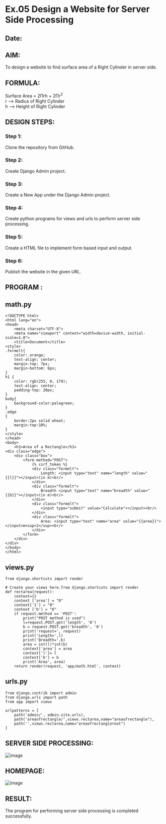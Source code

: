 # Ex.05 Design a Website for Server Side Processing
## Date:

## AIM:
To design a website to find surface area of a Right Cylinder in server side.

## FORMULA:
Surface Area = 2Πrh + 2Πr<sup>2</sup>
<br>r --> Radius of Right Cylinder
<br>h --> Height of Right Cylinder

## DESIGN STEPS:

### Step 1:
Clone the repository from GitHub.

### Step 2:
Create Django Admin project.

### Step 3:
Create a New App under the Django Admin project.

### Step 4:
Create python programs for views and urls to perform server side processing.

### Step 5:
Create a HTML file to implement form based input and output.

### Step 6:
Publish the website in the given URL.

## PROGRAM :
## math.py
```
<!DOCTYPE html>
<html lang="en">
<head>
    <meta charset="UTF-8">
    <meta name="viewport" content="width=device-width, initial-scale=1.0">
    <title>Document</title>
<style>
.formelt{
    color: orange;
    text-align: center;
    margin-top: 7px;
    margin-bottom: 6px;
}
h1 {
    color: rgb(255, 0, 179);
    text-align: center;
    padding-top: 20px;
}
body{
    background-color:palegreen;
}
.edge
{
    border:2px solid wheat;
    margin-top:10%;
}
</style>
</head>
<body>
    <h1>Area of a Rectangle</h1>
<div class="edge">
    <div class="box">
        <form method="POST">
            {% csrf_token %}
            <div class="formelt">
                Length: <input type="text" name="length" value="{{l}}"></input>(in m)<br/>
            </div>
            <div class="formelt">
                Breadth <input type="text" name="breadth" value="{{b}}"></input>(in m)<br/>
            </div>
            <div class="formelt">
                <input type="submit" value="Calculate"></input><br/>
            </div>
            <div class="formelt">
                Area: <input type="text" name="area" value="{{area}}"></input>m<sup>2</sup><br/>
            </div>
        </form>
    </div>
</div>
</body>
</html>
```
## views.py
```
from django.shortcuts import render

# Create your views here.from django.shortcuts import render
def rectarea(request):
    context={}
    context ['area'] = "0"
    context['1'] = "0"
    context ['b'] = "0"
    if request.method == 'POST':
        print("POST method is used")
        l=request.POST.get('length', '0')
        b = request.POST.get('breadth', '0')
        print('request=', request)
        print('Length=',l)
        print('Breadth=',b)
        area = int(l)*int(b)
        context['area'] = area
        context['l']= l
        context['b'] = b
        print('Area', area)
    return render(request, 'app/math.html', context)
```
## urls.py
```
from django.contrib import admin
from django.urls import path
from app import views

urlpatterns = [
    path('admin/', admin.site.urls),
    path('areaofrectangle/',views.rectarea,name="areaofrectangle"),
    path('',views.rectarea,name="areaofrectangleroot")
]
```



## SERVER SIDE PROCESSING:
![image](https://github.com/Jayalakshm1/MathServer/assets/130430542/277aca83-ea29-4359-8917-362037478ea6)


## HOMEPAGE:
![image](https://github.com/Jayalakshm1/MathServer/assets/130430542/45c8e0cc-b558-46ae-a58d-a06a1b7148cc)


## RESULT:
The program for performing server side processing is completed successfully.

